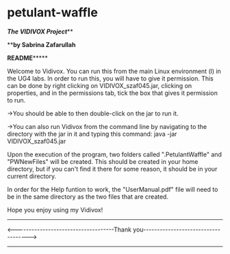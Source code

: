 # petulant-waffle
*******************************The VIDIVOX Project*********************************

********************************by Sabrina Zafarullah******************************

************************************README*****************************************

Welcome to Vidivox. You can run this from the main Linux environment (l) in the
UG4 labs. In order to run this, you will have to give it permission. This can be 
done by right clicking on VIDIVOX_szaf045.jar, clicking on properties, and in the
permissions tab, tick the box that gives it permission to run.

->You should be able to then double-click on the jar to run it.

->You can also run Vidivox from the command line by navigating to the directory 
   with the jar in it and typing this command: java -jar VIDIVOX_szaf045.jar

Upon the execution of the program, two folders called ".PetulantWaffle" and 
"PWNewFiles" will be created. This should be created in your home directory, but
if you can't find it there for some reason, it should be in your current directory.

In order for the Help funtion to work, the "UserManual.pdf" file will need to be in
the same directory as the two files that are created.

Hope you enjoy using my Vidivox!

***********************************************************************************
<------------------------------------Thank you------------------------------------>
***********************************************************************************
